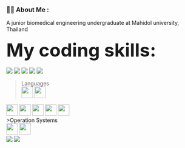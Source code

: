 ### :man_technologist: <b>About Me</b> :

A junior biomedical engineering undergraduate at Mahidol university, Thailand   <img src="https://github.com/linssen/country-flag-icons/blob/master/images/svg/tha.svg" width="15" height="10"/>
<br><br>
<font size="20"><b>My coding skills:</b></font>
<br><br>
<img src="https://img.shields.io/badge/MySQL-005C84?style=for-the-badge&logo=mysql&logoColor=white"/> <!--MySQL-->
<img src="https://img.shields.io/badge/GitKraken-179287?style=for-the-badge&logo=GitKraken&logoColor=whit"/> <!--GitKraken-->
<img src="https://img.shields.io/badge/Jupyter-F37626.svg?&style=for-the-badge&logo=Jupyter&logoColor=white"/> <!--Jupyter-->
<img src="https://img.shields.io/badge/Arduino_IDE-00979D?style=for-the-badge&logo=arduino&logoColor=white"/> <!--Arduino IDE-->
<img src="https://img.shields.io/badge/VSCode-0078D4?style=for-the-badge&logo=visual%20studio%20code&logoColor=white"/> <!--VSCode-->
<br> 
>Languages</br>
<img src="https://img.shields.io/badge/C-00599C?style=for-the-badge&logo=c&logoColor=white" height="30"> <!--C-->
<img src="https://img.shields.io/badge/GIT-E44C30?style=for-the-badge&logo=git&logoColor=white" height="30"> <!--Git-->
<img src="https://img.shields.io/badge/Python-FFD43B?style=for-the-badge&logo=python&logoColor=blue" height="30">
<img src="https://img.shields.io/badge/Numpy-777BB4?style=for-the-badge&logo=numpy&logoColor=white" height="30"/> <!--Numpy-->
<img src="https://img.shields.io/badge/Pandas-2C2D72?style=for-the-badge&logo=pandas&logoColor=whit" height="30"/> <!--Pandas-->
<img src="https://img.shields.io/badge/scikit_learn-F7931E?style=for-the-badge&logo=scikit-learn&logoColor=white" height="30"/> <!--scikit-->
<img src="https://img.shields.io/badge/SciPy-654FF0?style=for-the-badge&logo=SciPy&logoColor=white" height="30"/> <!--Scipy-->
<br> >Operation Systems <br>
<img src="https://img.shields.io/badge/Linux-FCC624?style=for-the-badge&logo=linux&logoColor=blac" height="30"/> <!--LINUX-->
<img src="https://img.shields.io/badge/Windows-0078D6?style=for-the-badge&logo=windows&logoColor=white" height="30"/> <!--Windows-->
<br>
<img src="https://img.shields.io/badge/Arduino-00979D?style=for-the-badge&logo=Arduino&logoColor=white"/> <!--Arduino-->
<img src="https://img.shields.io/badge/Raspberry%20Pi-A22846?style=for-the-badge&logo=Raspberry%20Pi&logoColor=white"/> <!--RasPi-->
